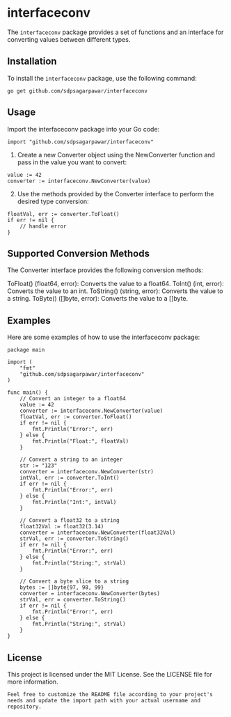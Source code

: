 interfaceconv
============

The `interfaceconv` package provides a set of functions and an interface for converting values between different types.

Installation
------------

To install the `interfaceconv` package, use the following command:

```shell
go get github.com/sdpsagarpawar/interfaceconv
```

## Usage
Import the interfaceconv package into your Go code:

```
import "github.com/sdpsagarpawar/interfaceconv"
```
1. Create a new Converter object using the NewConverter function and pass in the value you want to convert:
```
value := 42
converter := interfaceconv.NewConverter(value)
```
2. Use the methods provided by the Converter interface to perform the desired type conversion:
```
floatVal, err := converter.ToFloat()
if err != nil {
    // handle error
}
```

## Supported Conversion Methods
The Converter interface provides the following conversion methods:

ToFloat() (float64, error): Converts the value to a float64.
ToInt() (int, error): Converts the value to an int.
ToString() (string, error): Converts the value to a string.
ToByte() ([]byte, error): Converts the value to a []byte.

## Examples
Here are some examples of how to use the interfaceconv package:
```
package main

import (
    "fmt"
    "github.com/sdpsagarpawar/interfaceconv"
)

func main() {
    // Convert an integer to a float64
    value := 42
    converter := interfaceconv.NewConverter(value)
    floatVal, err := converter.ToFloat()
    if err != nil {
        fmt.Println("Error:", err)
    } else {
        fmt.Println("Float:", floatVal)
    }

    // Convert a string to an integer
    str := "123"
    converter = interfaceconv.NewConverter(str)
    intVal, err := converter.ToInt()
    if err != nil {
        fmt.Println("Error:", err)
    } else {
        fmt.Println("Int:", intVal)
    }

    // Convert a float32 to a string
    float32Val := float32(3.14)
    converter = interfaceconv.NewConverter(float32Val)
    strVal, err := converter.ToString()
    if err != nil {
        fmt.Println("Error:", err)
    } else {
        fmt.Println("String:", strVal)
    }

    // Convert a byte slice to a string
    bytes := []byte{97, 98, 99}
    converter = interfaceconv.NewConverter(bytes)
    strVal, err = converter.ToString()
    if err != nil {
        fmt.Println("Error:", err)
    } else {
        fmt.Println("String:", strVal)
    }
}

```

## License
This project is licensed under the MIT License. See the LICENSE file for more information.
```
Feel free to customize the README file according to your project's needs and update the import path with your actual username and repository.
```
